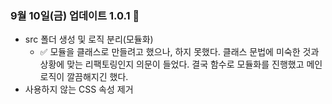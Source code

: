 ### 9월 10일(금) 업데이트 1.0.1 📂

- src 폴더 생성 및 로직 분리(모듈화)
  - ✅ 모듈을 클래스로 만들려고 했으나, 하지 못했다. 클래스 문법에 미숙한 것과 상황에 맞는 리팩토링인지 의문이 들었다. 결국 함수로 모듈화를 진행했고 메인 로직이 깔끔해지긴 했다.
- 사용하지 않는 CSS 속성 제거
